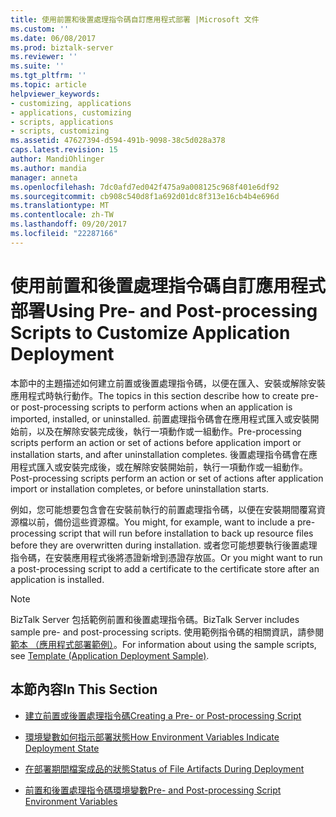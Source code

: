 ```yaml
---
title: 使用前置和後置處理指令碼自訂應用程式部署 |Microsoft 文件
ms.custom: ''
ms.date: 06/08/2017
ms.prod: biztalk-server
ms.reviewer: ''
ms.suite: ''
ms.tgt_pltfrm: ''
ms.topic: article
helpviewer_keywords:
- customizing, applications
- applications, customizing
- scripts, applications
- scripts, customizing
ms.assetid: 47627394-d594-491b-9098-38c5d028a378
caps.latest.revision: 15
author: MandiOhlinger
ms.author: mandia
manager: anneta
ms.openlocfilehash: 7dc0afd7ed042f475a9a008125c968f401e6df92
ms.sourcegitcommit: cb908c540d8f1a692d01dc8f313e16cb4b4e696d
ms.translationtype: MT
ms.contentlocale: zh-TW
ms.lasthandoff: 09/20/2017
ms.locfileid: "22287166"
---
```

# <a name="using-pre--and-post-processing-scripts-to-customize-application-deployment"></a><span data-ttu-id="364e7-102">使用前置和後置處理指令碼自訂應用程式部署</span><span class="sxs-lookup"><span data-stu-id="364e7-102">Using Pre- and Post-processing Scripts to Customize Application Deployment</span></span>
<span data-ttu-id="364e7-103">本節中的主題描述如何建立前置或後置處理指令碼，以便在匯入、安裝或解除安裝應用程式時執行動作。</span><span class="sxs-lookup"><span data-stu-id="364e7-103">The topics in this section describe how to create pre- or post-processing scripts to perform actions when an application is imported, installed, or uninstalled.</span></span> <span data-ttu-id="364e7-104">前置處理指令碼會在應用程式匯入或安裝開始前，以及在解除安裝完成後，執行一項動作或一組動作。</span><span class="sxs-lookup"><span data-stu-id="364e7-104">Pre-processing scripts perform an action or set of actions before application import or installation starts, and after uninstallation completes.</span></span> <span data-ttu-id="364e7-105">後置處理指令碼會在應用程式匯入或安裝完成後，或在解除安裝開始前，執行一項動作或一組動作。</span><span class="sxs-lookup"><span data-stu-id="364e7-105">Post-processing scripts perform an action or set of actions after application import or installation completes, or before uninstallation starts.</span></span>  
  
 <span data-ttu-id="364e7-106">例如，您可能想要包含會在安裝前執行的前置處理指令碼，以便在安裝期間覆寫資源檔以前，備份這些資源檔。</span><span class="sxs-lookup"><span data-stu-id="364e7-106">You might, for example, want to include a pre-processing script that will run before installation to back up resource files before they are overwritten during installation.</span></span> <span data-ttu-id="364e7-107">或者您可能想要執行後置處理指令碼，在安裝應用程式後將憑證新增到憑證存放區。</span><span class="sxs-lookup"><span data-stu-id="364e7-107">Or you might want to run a post-processing script to add a certificate to the certificate store after an application is installed.</span></span>  
  
> [!NOTE]
>  <span data-ttu-id="364e7-108">BizTalk Server 包括範例前置和後置處理指令碼。</span><span class="sxs-lookup"><span data-stu-id="364e7-108">BizTalk Server includes sample pre- and post-processing scripts.</span></span> <span data-ttu-id="364e7-109">使用範例指令碼的相關資訊，請參閱[範本 （應用程式部署範例）](../core/template-application-deployment-sample.md)。</span><span class="sxs-lookup"><span data-stu-id="364e7-109">For information about using the sample scripts, see [Template (Application Deployment Sample)](../core/template-application-deployment-sample.md).</span></span>  
  
## <a name="in-this-section"></a><span data-ttu-id="364e7-110">本節內容</span><span class="sxs-lookup"><span data-stu-id="364e7-110">In This Section</span></span>  
  
-   [<span data-ttu-id="364e7-111">建立前置或後置處理指令碼</span><span class="sxs-lookup"><span data-stu-id="364e7-111">Creating a Pre- or Post-processing Script</span></span>](../core/creating-a-pre-or-post-processing-script.md)  
  
-   [<span data-ttu-id="364e7-112">環境變數如何指示部署狀態</span><span class="sxs-lookup"><span data-stu-id="364e7-112">How Environment Variables Indicate Deployment State</span></span>](../core/how-environment-variables-indicate-deployment-state.md)  
  
-   [<span data-ttu-id="364e7-113">在部署期間檔案成品的狀態</span><span class="sxs-lookup"><span data-stu-id="364e7-113">Status of File Artifacts During Deployment</span></span>](../core/status-of-file-artifacts-during-deployment.md)  
  
-   [<span data-ttu-id="364e7-114">前置和後置處理指令碼環境變數</span><span class="sxs-lookup"><span data-stu-id="364e7-114">Pre- and Post-processing Script Environment Variables</span></span>](../core/pre-and-post-processing-script-environment-variables.md)